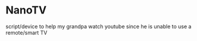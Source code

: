 # NanoTV
script/device to help my grandpa watch youtube since he is unable to use a remote/smart TV
